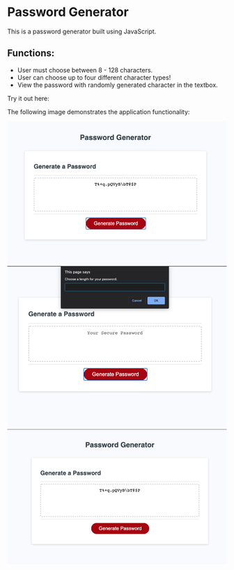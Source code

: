 # Password Generator

This is a password generator built using JavaScript.

## Functions:
- User must choose between 8 - 128 characters.
- User can choose up to four different character types!
- View the password with randomly generated character in the textbox.

Try it out here: 

The following image demonstrates the application functionality:

![password generator demo](./Assets/screenshot1.png)
![password generator prompt](./Assets/screenshot2.png)
![generated password](./Assets/screenshot3.png)
